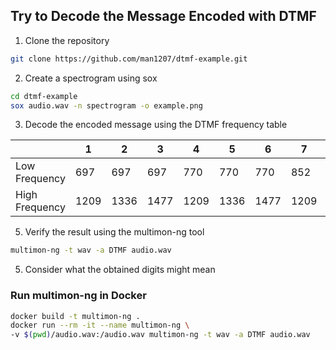 ## Try to Decode the Message Encoded with DTMF

1. Clone the repository
```bash
git clone https://github.com/man1207/dtmf-example.git
```
2. Create a spectrogram using sox
```bash
cd dtmf-example
sox audio.wav -n spectrogram -o example.png
```
3. Decode the encoded message using the DTMF frequency table

|                |   1  |   2  |   3  |   4  |   5  |   6  |   7  |   8  |   9  |   *  |   0  |   #  |
|----------------|------|------|------|------|------|------|------|------|------|------|------|------|
| Low Frequency  |  697 |  697 |  697 |  770 |  770 |  770 |  852 |  852 |  852 |  941 |  941 |  941 |
| High Frequency | 1209 | 1336 | 1477 | 1209 | 1336 | 1477 | 1209 | 1336 | 1477 | 1209 | 1336 | 1477 |
  
5. Verify the result using the multimon-ng tool
```bash
multimon-ng -t wav -a DTMF audio.wav
```
5. Consider what the obtained digits might mean

### Run multimon-ng in Docker
```bash
docker build -t multimon-ng .
docker run --rm -it --name multimon-ng \
-v $(pwd)/audio.wav:/audio.wav multimon-ng -t wav -a DTMF audio.wav
```
